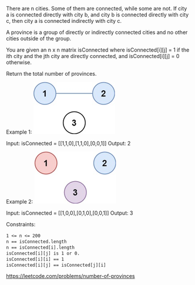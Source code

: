 There are n cities. Some of them are connected, while some are not. If city a is connected directly with city b, and city b is connected directly with city c, then city a is connected indirectly with city c.

A province is a group of directly or indirectly connected cities and no other cities outside of the group.

You are given an n x n matrix isConnected where isConnected[i][j] = 1 if the ith city and the jth city are directly connected, and isConnected[i][j] = 0 otherwise.

Return the total number of provinces.

 

Example 1:
![alt text](image.png)

Input: isConnected = [[1,1,0],[1,1,0],[0,0,1]]
Output: 2

Example 2:
![alt text](image-1.png)

Input: isConnected = [[1,0,0],[0,1,0],[0,0,1]]
Output: 3

 

Constraints:

    1 <= n <= 200
    n == isConnected.length
    n == isConnected[i].length
    isConnected[i][j] is 1 or 0.
    isConnected[i][i] == 1
    isConnected[i][j] == isConnected[j][i]

https://leetcode.com/problems/number-of-provinces